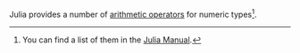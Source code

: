 Julia provides a number of [arithmetic operators](https://en.wikipedia.org/wiki/Arithmetic#Arithmetic_operations) for numeric types[^1].

[^1]: You can find a list of them in the [Julia Manual](https://docs.julialang.org/en/v1/manual/mathematical-operations/#Arithmetic-Operators).
